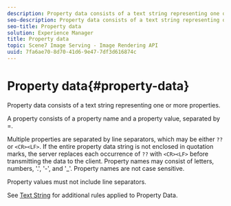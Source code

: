 ```yaml
---
description: Property data consists of a text string representing one or more properties.
seo-description: Property data consists of a text string representing one or more properties.
seo-title: Property data
solution: Experience Manager
title: Property data
topic: Scene7 Image Serving - Image Rendering API
uuid: 7fa6ae70-8d70-41d6-9e47-7df3d616874c
---
```


# Property data{#property-data}

Property data consists of a text string representing one or more properties.

A property consists of a property name and a property value, separated by =.

Multiple properties are separated by line separators, which may be either `??` or `<CR><LF>`. If the entire property data string is not enclosed in quotation marks, the server replaces each occurrence of `??` with `<CR><LF>` before transmitting the data to the client. Property names may consist of letters, numbers, '.', '-', and '_'. Property names are not case sensitive.

Property values must not include line separators.

See [Text String](../../../../../../is-api/image-catalog/image-serving-api-ref/c-image-catalog-reference/c-overview/c-common-data-types/r-text-string.md#reference-ae0a9e181b0e40c6bcdb43af7f481d63) for additional rules applied to Property Data. 
